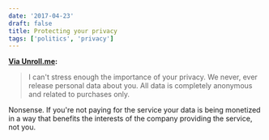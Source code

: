 ```yaml
---
date: '2017-04-23'
draft: false
title: Protecting your privacy
tags: ['politics', 'privacy']
---
```


**[Via Unroll.me](http://blog.unroll.me/we-can-do-better/):**

> I can't stress enough the importance of your privacy. We never, ever release personal data about you. All data is completely anonymous and related to purchases only.

Nonsense. If you're not paying for the service your data is being monetized in a way that benefits the interests of the company providing the service, not you.<!-- excerpt -->
